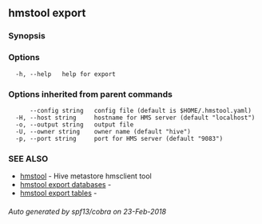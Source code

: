 ## hmstool export



### Synopsis



### Options

```
  -h, --help   help for export
```

### Options inherited from parent commands

```
      --config string   config file (default is $HOME/.hmstool.yaml)
  -H, --host string     hostname for HMS server (default "localhost")
  -o, --output string   output file
  -U, --owner string    owner name (default "hive")
  -p, --port string     port for HMS server (default "9083")
```

### SEE ALSO

* [hmstool](hmstool.md)	 - Hive metastore hmsclient tool
* [hmstool export databases](hmstool_export_databases.md)	 - 
* [hmstool export tables](hmstool_export_tables.md)	 - 

###### Auto generated by spf13/cobra on 23-Feb-2018
